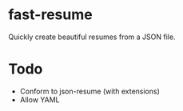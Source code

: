 # fast-resume
Quickly create beautiful resumes from a JSON file.

# Todo
- Conform to json-resume (with extensions)
- Allow YAML
